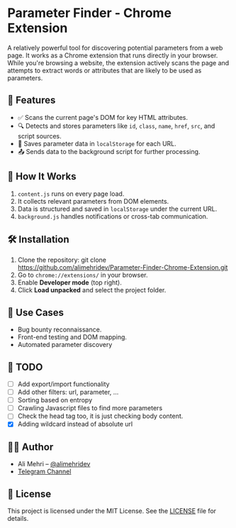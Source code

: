 
# Parameter Finder - Chrome Extension

A relatively powerful tool for discovering potential parameters from a web page. It works as a Chrome extension that runs directly in your browser. While you're browsing a website, the extension actively scans the page and attempts to extract words or attributes that are likely to be used as parameters.

## 🚀 Features

- ✅ Scans the current page's DOM for key HTML attributes.
- 🔍 Detects and stores parameters like `id`, `class`, `name`, `href`, `src`, and script sources.
- 💾 Saves parameter data in `localStorage` for each URL.
- 📤 Sends data to the background script for further processing.

## 🧠 How It Works

1. `content.js` runs on every page load.
2. It collects relevant parameters from DOM elements.
3. Data is structured and saved in `localStorage` under the current URL.
5. `background.js` handles notifications or cross-tab communication.

## 🛠 Installation

1. Clone the repository:
   git clone https://github.com/alimehridev/Parameter-Finder-Chrome-Extension.git
2. Go to `chrome://extensions/` in your browser.
3. Enable **Developer mode** (top right).
4. Click **Load unpacked** and select the project folder.

## 🤔 Use Cases

* Bug bounty reconnaissance.
* Front-end testing and DOM mapping.
* Automated parameter discovery

## 📌 TODO

* [ ] Add export/import functionality
* [ ] Add other filters: url, parameter, ...
* [ ] Sorting based on entropy
* [ ] Crawling Javascript files to find more parameters
* [ ] Check the head tag too, it is just checking body content.
* [x] Adding wildcard instead of absolute url

## 🧑‍💻 Author

* Ali Mehri – [@alimehridev](https://github.com/alimehridev)
* [Telegram Channel](https://t.me/memoriesofahacker)

## 📄 License

This project is licensed under the MIT License. See the [LICENSE](LICENSE) file for details.
